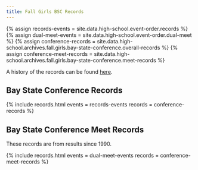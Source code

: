 ```yaml
---
title: Fall Girls BSC Records
---
```


{% assign records-events = site.data.high-school.event-order.records %}
{% assign dual-meet-events = site.data.high-school.event-order.dual-meet %}
{% assign conference-records = site.data.high-school.archives.fall.girls.bay-state-conference.overall-records %}
{% assign conference-meet-records = site.data.high-school.archives.fall.girls.bay-state-conference.meet-records %}

A history of the records can be found [here](/high-school/archives/fall/girls/bay-state-conference/records/history).

## Bay State Conference Records

{% include records.html
  events = records-events
  records = conference-records %}

## Bay State Conference Meet Records

These records are from results since 1990.

{% include records.html
  events = dual-meet-events
  records = conference-meet-records %}
